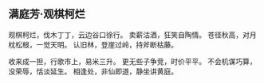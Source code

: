 ## 满庭芳·观棋柯烂

观棋柯烂，伐木丁丁，云边谷口徐行。
卖薪沽酒，狂笑自陶情。
苍径秋高，对月枕松根，一觉天明。
认旧林，登崖过岭，持斧断枯藤。

收来成一担，行歌市上，易米三升。
更无些子争竞，时价平平。
不会机谋巧算，没荣辱，恬淡延生。
相逢处，非仙即道，静坐讲黄庭。